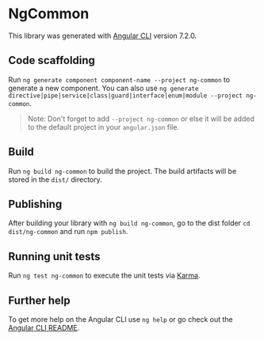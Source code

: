 # NgCommon

This library was generated with [Angular CLI](https://github.com/angular/angular-cli) version 7.2.0.

## Code scaffolding

Run `ng generate component component-name --project ng-common` to generate a new component. You can also use `ng generate directive|pipe|service|class|guard|interface|enum|module --project ng-common`.
> Note: Don't forget to add `--project ng-common` or else it will be added to the default project in your `angular.json` file. 

## Build

Run `ng build ng-common` to build the project. The build artifacts will be stored in the `dist/` directory.

## Publishing

After building your library with `ng build ng-common`, go to the dist folder `cd dist/ng-common` and run `npm publish`.

## Running unit tests

Run `ng test ng-common` to execute the unit tests via [Karma](https://karma-runner.github.io).

## Further help

To get more help on the Angular CLI use `ng help` or go check out the [Angular CLI README](https://github.com/angular/angular-cli/blob/master/README.md).
